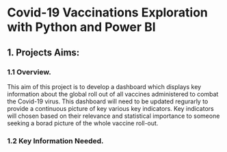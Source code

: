 # Covid-19 Vaccinations Exploration with Python and Power BI 

## 1. Projects Aims:
### 1.1 Overview.
This aim of this project is to develop a dashboard which displays key information about the global roll out of all vaccines administered to combat the Covid-19 virus. This dashboard will need to be updated regurarly to provide a continuous picture of key various key indicators. Key indicators will chosen based on their relevance and statistical importance to someone seeking a borad picture of the whole vaccine roll-out.   

### 1.2 Key Information Needed. 

